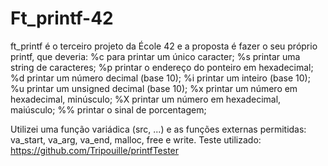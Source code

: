 # Ft_printf-42

ft_printf é o terceiro projeto da École 42 e a proposta é fazer o seu próprio printf, que deveria:
%c para printar um único caracter;
%s printar uma string de caracteres;
%p printar o endereço do ponteiro em hexadecimal;
%d printar um número decimal (base 10);
%i printar um inteiro (base 10);
%u printar um unsigned decimal (base 10);
%x printar um número em hexadecimal, minúsculo;
%X printar um número em hexadecimal, maiúsculo;
%% printar o sinal de porcentagem;

Utilizei uma função variádica (src, ...) e as funções externas permitidas: va_start, va_arg, va_end, malloc, free e write.
Teste utilizado: https://github.com/Tripouille/printfTester
